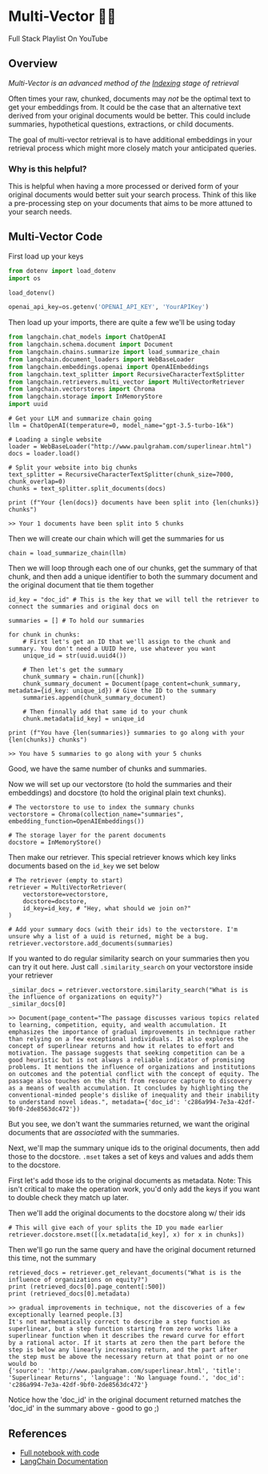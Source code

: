 # Multi-Vector 🦜🔗

<!-- {% embed url="https://youtu.be/6NFtydQnUio" %} -->
Full Stack Playlist On YouTube
<!-- {% endembed %} -->

## Overview

_Multi-Vector is an advanced method of the_ [_Indexing_](./) _stage of retrieval_

Often times your raw, chunked, documents may _not_ be the optimal text to get your embeddings from. It could be the case that an alternative text derived from your original documents would be better. This could include summaries, hypothetical questions, extractions, or child documents.

The goal of multi-vector retrieval is to have additional embeddings in your retrieval process which might more closely match your anticipated queries.

<!-- <figure><img src="../.gitbook/assets/MultiVector (5).gif" alt=""><figcaption><p>Are the diagrams helpful? Let me know on <a href="https://twitter.com/GregKamradt">Twitter</a></p></figcaption></figure> -->

### Why is this helpful?

This is helpful when having a more processed or derived form of your original documents would better suit your search process. Think of this like a pre-processing step on your documents that aims to be more attuned to your search needs.

## Multi-Vector Code

First load up your keys

<!-- {% code overflow="wrap" %} -->
```python
from dotenv import load_dotenv
import os

load_dotenv()

openai_api_key=os.getenv('OPENAI_API_KEY', 'YourAPIKey')
```
<!-- {% endcode %} -->

Then load up your imports, there are quite a few we'll be using today

```python
from langchain.chat_models import ChatOpenAI
from langchain.schema.document import Document
from langchain.chains.summarize import load_summarize_chain
from langchain.document_loaders import WebBaseLoader
from langchain.embeddings.openai import OpenAIEmbeddings
from langchain.text_splitter import RecursiveCharacterTextSplitter
from langchain.retrievers.multi_vector import MultiVectorRetriever
from langchain.vectorstores import Chroma
from langchain.storage import InMemoryStore
import uuid
```

```
# Get your LLM and summarize chain going
llm = ChatOpenAI(temperature=0, model_name="gpt-3.5-turbo-16k")
```

```
# Loading a single website
loader = WebBaseLoader("http://www.paulgraham.com/superlinear.html")
docs = loader.load()
```

```
# Split your website into big chunks
text_splitter = RecursiveCharacterTextSplitter(chunk_size=7000, chunk_overlap=0)
chunks = text_splitter.split_documents(docs)

print (f"Your {len(docs)} documents have been split into {len(chunks)} chunks")

>> Your 1 documents have been split into 5 chunks
```

Then we will create our chain which will get the summaries for us

```
chain = load_summarize_chain(llm)
```

Then we will loop through each one of our chunks, get the summary of that chunk, and then add a unique identifier to both the summary document and the original document that tie them together

<!-- {% code overflow="wrap" %} -->
```
id_key = "doc_id" # This is the key that we will tell the retriever to connect the summaries and original docs on

summaries = [] # To hold our summaries

for chunk in chunks:
    # First let's get an ID that we'll assign to the chunk and summary. You don't need a UUID here, use whatever you want
    unique_id = str(uuid.uuid4())

    # Then let's get the summary
    chunk_summary = chain.run([chunk])
    chunk_summary_document = Document(page_content=chunk_summary, metadata={id_key: unique_id}) # Give the ID to the summary
    summaries.append(chunk_summary_document)

    # Then finnally add that same id to your chunk
    chunk.metadata[id_key] = unique_id

print (f"You have {len(summaries)} summaries to go along with your {len(chunks)} chunks")

>> You have 5 summaries to go along with your 5 chunks
```
<!-- {% endcode %} -->

Good, we have the same number of chunks and summaries.

Now we will set up our vectorstore (to hold the summaries and their embeddings) and docstore (to hold the original plain text chunks).

```
# The vectorstore to use to index the summary chunks
vectorstore = Chroma(collection_name="summaries", embedding_function=OpenAIEmbeddings())

# The storage layer for the parent documents
docstore = InMemoryStore()
```

Then make our retriever. This special retriever knows which key links documents based on the `id_key` we set below

```
# The retriever (empty to start)
retriever = MultiVectorRetriever(
    vectorstore=vectorstore,
    docstore=docstore,
    id_key=id_key, # "Hey, what should we join on?"
)
```

```
# Add your summary docs (with their ids) to the vectorstore. I'm unsure why a list of a uuid is returned, might be a bug.
retriever.vectorstore.add_documents(summaries)
```

If you wanted to do regular similarity search on your summaries then you can try it out here. Just call `.similarity_search` on your vectorstore inside your retriever

<!-- {% code overflow="wrap" %} -->
```
_similar_docs = retriever.vectorstore.similarity_search("What is is the influence of organizations on equity?")
_similar_docs[0]

>> Document(page_content="The passage discusses various topics related to learning, competition, equity, and wealth accumulation. It emphasizes the importance of gradual improvements in technique rather than relying on a few exceptional individuals. It also explores the concept of superlinear returns and how it relates to effort and motivation. The passage suggests that seeking competition can be a good heuristic but is not always a reliable indicator of promising problems. It mentions the influence of organizations and institutions on outcomes and the potential conflict with the concept of equity. The passage also touches on the shift from resource capture to discovery as a means of wealth accumulation. It concludes by highlighting the conventional-minded people's dislike of inequality and their inability to understand novel ideas.", metadata={'doc_id': 'c286a994-7e3a-42df-9bf0-2de8563dc472'})
```
<!-- {% endcode %} -->

But you see, we don't want the summaries returned, we want the original documents that are _associated_ with the summaries.

Next, we'll map the summary unique ids to the original documents, then add those to the docstore. `.mset` takes a set of keys and values and adds them to the docstore.

First let's add those ids to the original documents as metadata. Note: This isn't critical to make the operation work, you'd only add the keys if you want to double check they match up later.

Then we'll add the original documents to the docstore along w/ their ids

```
# This will give each of your splits the ID you made earlier
retriever.docstore.mset([(x.metadata[id_key], x) for x in chunks])
```

Then we'll go run the same query and have the original document returned this time, not the summary

<!-- {% code overflow="wrap" %} -->
```
retrieved_docs = retriever.get_relevant_documents("What is is the influence of organizations on equity?")
print (retrieved_docs[0].page_content[:500])
print (retrieved_docs[0].metadata)

>> gradual improvements in technique, not the discoveries of a few
exceptionally learned people.[3]
It's not mathematically correct to describe a step function as
superlinear, but a step function starting from zero works like a
superlinear function when it describes the reward curve for effort
by a rational actor. If it starts at zero then the part before the
step is below any linearly increasing return, and the part after
the step must be above the necessary return at that point or no one
would bo
{'source': 'http://www.paulgraham.com/superlinear.html', 'title': 'Superlinear Returns', 'language': 'No language found.', 'doc_id': 'c286a994-7e3a-42df-9bf0-2de8563dc472'}
```
<!-- {% endcode %} -->

Notice how the 'doc\_id' in the original document returned matches the 'doc\_id' in the summary above - good to go ;)

## References

* [Full notebook with code](https://github.com/gkamradt/langchain-tutorials/blob/main/data\_generation/Advanced%20Retrieval%20With%20LangChain.ipynb)
* [LangChain Documentation](https://python.langchain.com/docs/modules/data\_connection/retrievers/multi\_vector)